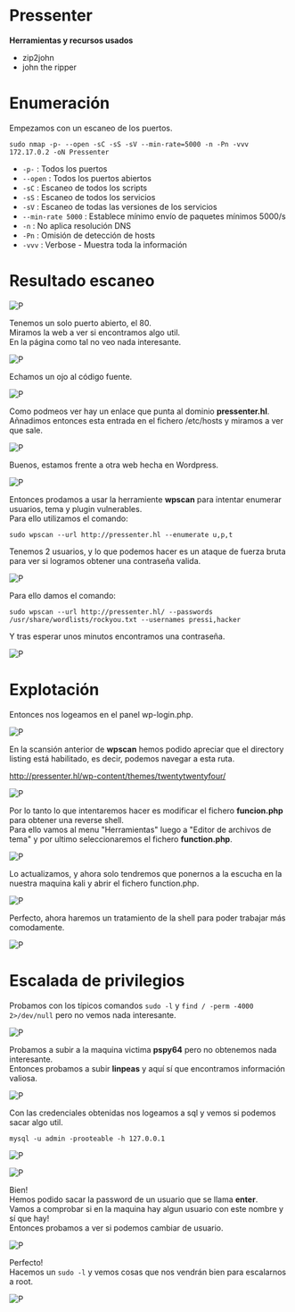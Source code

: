 # Pressenter
**Herramientas y recursos usados**  
- zip2john
- john the ripper


# Enumeración

Empezamos con un escaneo de los puertos.

`sudo nmap -p- --open -sC -sS -sV --min-rate=5000 -n -Pn -vvv 172.17.0.2 -oN Pressenter`  

- `-p-` : Todos los puertos
- `--open` : Todos los puertos abiertos
- `-sC` : Escaneo de todos los scripts
- `-sS` : Escaneo de todos los servicios
- `-sV` : Escaneo de todas las versiones de los servicios
- `--min-rate 5000` : Establece mínimo envío de paquetes mínimos 5000/s
- `-n` : No aplica resolución DNS
- `-Pn` : Omisión de detección de hosts
- `-vvv` : Verbose - Muestra toda la información

# Resultado escaneo  

![P](https://github.com/giustiand/DockerLabs-Writeups/blob/main/F%C3%A1cil/images/Pressenter/P_1.jpg)   

Tenemos un solo puerto abierto, el 80.  
Miramos la web a ver si encontramos algo util.  
En la página como tal no veo nada interesante.  

![P](https://github.com/giustiand/DockerLabs-Writeups/blob/main/F%C3%A1cil/images/Pressenter/P_2.jpg)   

Echamos un ojo al código fuente.  

![P](https://github.com/giustiand/DockerLabs-Writeups/blob/main/F%C3%A1cil/images/Pressenter/P_3.jpg)    

Como podmeos ver hay un enlace que punta al dominio **pressenter.hl**.  
Añnadimos entonces esta entrada en el fichero /etc/hosts y miramos a ver que sale.  

![P](https://github.com/giustiand/DockerLabs-Writeups/blob/main/F%C3%A1cil/images/Pressenter/P_4.jpg)    

Buenos, estamos frente a otra web hecha en Wordpress.  

![P](https://github.com/giustiand/DockerLabs-Writeups/blob/main/F%C3%A1cil/images/Pressenter/P_5.jpg)      

Entonces prodamos a usar la herramiente **wpscan** para intentar enumerar usuarios, tema y plugin vulnerables.  
Para ello utilizamos el comando:  

`sudo wpscan --url http://pressenter.hl --enumerate u,p,t`  

Tenemos 2 usuarios, y lo que podemos hacer es un ataque de fuerza bruta para ver si logramos obtener una contraseña valida.  

![P](https://github.com/giustiand/DockerLabs-Writeups/blob/main/F%C3%A1cil/images/Pressenter/P_6.jpg)      

Para ello damos el comando:  

`sudo wpscan --url http://pressenter.hl/ --passwords /usr/share/wordlists/rockyou.txt --usernames pressi,hacker`  

Y tras esperar unos minutos encontramos una contraseña.  

![P](https://github.com/giustiand/DockerLabs-Writeups/blob/main/F%C3%A1cil/images/Pressenter/P_7.jpg)   

# Explotación

Entonces nos logeamos en el panel wp-login.php.  

![P](https://github.com/giustiand/DockerLabs-Writeups/blob/main/F%C3%A1cil/images/Pressenter/P_8.jpg)   

En la scansión anterior de **wpscan** hemos podido apreciar que el directory listing está habilitado, es decir, podemos navegar a esta ruta.  

http://pressenter.hl/wp-content/themes/twentytwentyfour/  

![P](https://github.com/giustiand/DockerLabs-Writeups/blob/main/F%C3%A1cil/images/Pressenter/P_9.jpg)   

Por lo tanto lo que intentaremos hacer es modificar el fichero **funcion.php** para obtener una reverse shell.  
Para ello vamos al menu "Herramientas" luego a "Editor de archivos de tema" y por ultimo seleccionaremos el fichero **function.php**.  

![P](https://github.com/giustiand/DockerLabs-Writeups/blob/main/F%C3%A1cil/images/Pressenter/P_10.jpg)     

Lo actualizamos, y ahora solo tendremos que ponernos a la escucha en la nuestra maquina kali y abrir el fichero function.php.  

![P](https://github.com/giustiand/DockerLabs-Writeups/blob/main/F%C3%A1cil/images/Pressenter/P_11.jpg)       

Perfecto, ahora haremos un tratamiento de la shell para poder trabajar más comodamente.  

![P](https://github.com/giustiand/DockerLabs-Writeups/blob/main/F%C3%A1cil/images/Pressenter/P_12.jpg)     

# Escalada de privilegios  

Probamos con los típicos comandos `sudo -l` y `find / -perm -4000 2>/dev/null` pero no vemos nada interesante.  

![P](https://github.com/giustiand/DockerLabs-Writeups/blob/main/F%C3%A1cil/images/Pressenter/P_13.jpg)  

Probamos a subir a la maquina victima **pspy64** pero no obtenemos nada interesante.  
Entonces probamos a subir **linpeas** y aquí sí que encontramos información valiosa.  

![P](https://github.com/giustiand/DockerLabs-Writeups/blob/main/F%C3%A1cil/images/Pressenter/P_14.jpg)    

Con las credenciales obtenidas nos logeamos a sql y vemos si podemos sacar algo util.  

`mysql -u admin -prooteable -h 127.0.0.1`  

![P](https://github.com/giustiand/DockerLabs-Writeups/blob/main/F%C3%A1cil/images/Pressenter/P_15.jpg)     

![P](https://github.com/giustiand/DockerLabs-Writeups/blob/main/F%C3%A1cil/images/Pressenter/P_16.jpg)     

Bien!  
Hemos podido sacar la password de un usuario que se llama **enter**.  
Vamos a comprobar si en la maquina hay algun usuario con este nombre y sí que hay!  
Entonces probamos a ver si podemos cambiar de usuario.   

![P](https://github.com/giustiand/DockerLabs-Writeups/blob/main/F%C3%A1cil/images/Pressenter/P_17.jpg)      

Perfecto!  
Hacemos un `sudo -l` y vemos cosas que nos vendrán bien para escalarnos a root.  

![P](https://github.com/giustiand/DockerLabs-Writeups/blob/main/F%C3%A1cil/images/Pressenter/P_18.jpg)     
















